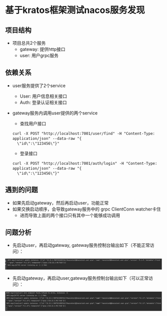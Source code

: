 # 基于kratos框架测试nacos服务发现

## 项目结构
* 项目总共2个服务
  * gateway: 提供http接口
  * user: 用户grpc服务

## 依赖关系
* user服务提供了2个service
  * User: 用户信息相关接口
  * Auth: 登录认证相关接口

* gateway服务内调用user提供的两个service
  * 查找用户接口
  
  ```shell
  curl -X POST "http://localhost:7001/user/find" -H "Content-Type: application/json" --data-raw "{
    \"id\":\"123456\"}"
  ```
  * 登录接口
  
  ```shell
  curl -X POST "http://localhost:7001/auth/login" -H "Content-Type: application/json" --data-raw "{
    \"id\":\"123456\"}"
  ```


## 遇到的问题
* 如果先启动gateway，然后再启动user，功能正常
* 如果交换启动顺序，会导致gateway服务中的 grpc ClientConn watcher卡住
  * 进而导致上面的两个接口只有其中一个能够成功调用

## 问题分析
* 先启动user，再启动gateway, gateway服务控制台输出如下（不能正常访问）：

![图片1](images/1.png)

* 先启动gateway，再启动user,gateway服务控制台输出如下（可以正常访问）：

![图片2](images/2.png)